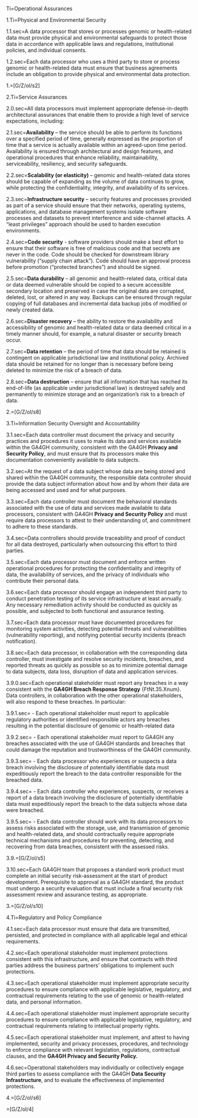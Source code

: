 Ti=Operational Assurances 

1.Ti=Physical and Environmental Security 

1.1.sec=A data processor that stores or processes genomic or health-related data must provide physical and environmental safeguards to protect those data in accordance with applicable laws and regulations, institutional policies, and individual consents. 

1.2.sec=Each data processor who uses a third party to store or process genomic or health-related data must ensure that business agreements include an obligation to provide physical and environmental data protection. 

1.=[G/Z/ol/s2]

2.Ti=Service Assurances 

2.0.sec=All data processors must implement appropriate defense-in-depth architectural assurances that enable them to provide a high level of service expectations, including: 

2.1.sec=<b>Availability</b> – the service should be able to perform its functions over a specified period of time, generally expressed as the proportion of time that a service is actually available within an agreed-upon time period. Availability is ensured through architectural and design features, and operational procedures that enhance reliability, maintainability, serviceability, resiliency, and security safeguards. 

2.2.sec=<b>Scalability (or elasticity)</b> – genomic and health-related data stores should be capable of expanding as the volume of data continues to grow, while protecting the confidentiality, integrity, and availability of its services. 

2.3.sec=<b>Infrastructure security</b> – security features and processes provided as part of a service should ensure that their networks, operating systems, applications, and database management systems isolate software processes and datasets to prevent interference and side-channel attacks. A “least privileges” approach should be used to harden execution environments. 

2.4.sec=<b>Code security</b> - software providers should make a best effort to ensure that their software is free of malicious code and that secrets are never in the code. Code should be checked for downstream library vulnerability (“supply chain attack”). Code should have an approval process before promotion (“protected branches”) and should be signed. 

2.5.sec=<b>Data durability</b> – all genomic and health-related data, critical data or data deemed vulnerable should be copied to a secure accessible secondary location and preserved in case the original data are corrupted, deleted, lost, or altered in any way. Backups can be ensured through regular copying of full databases and incremental data backup jobs of modified or newly created data. 

2.6.sec=<b>Disaster recovery</b> – the ability to restore the availability and accessibility of genomic and health-related data or data deemed critical in a timely manner should, for example, a natural disaster or security breach occur. 

2.7.sec=<b>Data retention</b> – the period of time that data should be retained is contingent on applicable jurisdictional law and institutional policy. Archived data should be retained for no longer than is necessary before being deleted to minimize the risk of a breach of data. 

2.8.sec=<b>Data destruction</b> – ensure that all information that has reached its end-of-life (as applicable under jurisdictional law) is destroyed safely and permanently to minimize storage and an organization’s risk to a breach of data. 

2.=[G/Z/ol/s8]

3.Ti=Information Security Oversight and Accountability 

3.1.sec=Each data controller must document the privacy and security practices and procedures it uses to make its data and services available within the GA4GH community, consistent with the GA4GH <b>Privacy and Security Policy</b>, and must ensure that its processors make this documentation conveniently available to data subjects. 

3.2.sec=At the request of a data subject whose data are being stored and shared within the GA4GH community, the responsible data controller should provide the data subject information about how and by whom their data are being accessed and used and for what purposes. 

3.3.sec=Each data controller must document the behavioral standards associated with the use of data and services made available to data processors, consistent with GA4GH <b>Privacy and Security Policy</b> and must require data processors to attest to their understanding of, and commitment to adhere to these standards. 

3.4.sec=Data controllers should provide traceability and proof of conduct for all data destroyed, particularly when outsourcing this effort to third parties. 

3.5.sec=Each data processor must document and enforce written operational procedures for protecting the confidentiality and integrity of data, the availability of services, and the privacy of individuals who contribute their personal data. 

3.6.sec=Each data processor should engage an independent third party to conduct penetration testing of its service infrastructure at least annually. Any necessary remediation activity should be conducted as quickly as possible, and subjected to both functional and assurance testing. 

3.7.sec=Each data processor must have documented procedures for monitoring system activities, detecting potential threats and vulnerabilities (vulnerability reporting), and notifying potential security incidents (breach notification). 

3.8.sec=Each data processor, in collaboration with the corresponding data controller, must investigate and resolve security incidents, breaches, and reported threats as quickly as possible so as to minimize potential damage to data subjects, data loss, disruption of data and application services. 

3.9.0.sec=Each operational stakeholder must report any breaches in a way consistent with the <b>GA4GH Breach Response Strategy</b> {FtNt.35.Xnum}. Data controllers, in collaboration with the other operational stakeholders, will also respond to these breaches. In particular: 

3.9.1.sec= - Each operational stakeholder must report to applicable regulatory authorities or identified responsible actors any breaches resulting in the potential disclosure of genomic or health-related data 

3.9.2.sec= - Each operational stakeholder must report to GA4GH any breaches associated with the use of GA4GH standards and breaches that could damage the reputation and trustworthiness of the GA4GH community. 

3.9.3.sec= - Each data processor who experiences or suspects a data breach involving the disclosure of potentially identifiable data must expeditiously report the breach to the data controller responsible for the breached data. 

3.9.4.sec= - Each data controller who experiences, suspects, or receives a report of a data breach involving the disclosure of potentially identifiable data must expeditiously report the breach to the data subjects whose data were breached. 

3.9.5.sec= - Each data controller should work with its data processors to assess risks associated with the storage, use, and transmission of genomic and health-related data, and should contractually require appropriate technical mechanisms and procedures for preventing, detecting, and recovering from data breaches, consistent with the assessed risks. 

3.9.=[G/Z/ol/s5]

3.10.sec=Each GA4GH team that proposes a standard work product must complete an initial security risk-assessment at the start of product development. Prerequisite to approval as a GA4GH standard, the product must undergo a security evaluation that must include a final security risk assessment review and assurance testing, as appropriate. 

3.=[G/Z/ol/s10]

4.Ti=Regulatory and Policy Compliance 

4.1.sec=Each data processor must ensure that data are transmitted, persisted, and protected in compliance with all applicable legal and ethical requirements. 

4.2.sec=Each operational stakeholder must implement protections consistent with this infrastructure, and ensure that contracts with third parties address the business partners’ obligations to implement such protections. 

4.3.sec=Each operational stakeholder must implement appropriate security procedures to ensure compliance with applicable legislative, regulatory, and contractual requirements relating to the use of genomic or health-related data, and personal information. 

4.4.sec=Each operational stakeholder must implement appropriate security procedures to ensure compliance with applicable legislative, regulatory, and contractual requirements relating to intellectual property rights. 

4.5.sec=Each operational stakeholder must implement, and attest to having implemented, security and privacy processes, procedures, and technology to enforce compliance with relevant legislation, regulations, contractual clauses, and the <b>GA4GH Privacy and Security Policy.</b> 

4.6.sec=Operational stakeholders may individually or collectively engage third parties to assess compliance with the GA4GH <b>Data Security Infrastructure</b>, and to evaluate the effectiveness of implemented protections. 

4.=[G/Z/ol/s6]

=[G/Z/ol/4]